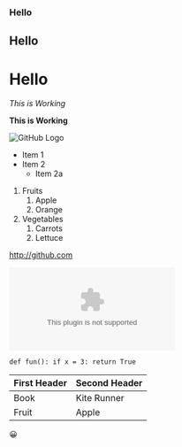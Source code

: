 ### Hello
## Hello
# Hello
*This is Working*

**This is Working**

![GitHub Logo](/images/logo.png)

* Item 1
* Item 2
  * Item 2a
  
1. Fruits
   1. Apple
   2. Orange
2. Vegetables
   1. Carrots
   2. Lettuce
  
http://github.com

![GitHub](/http://github.com)

`def fun():
     if x = 3:
         return True`

First Header | Second Header
------------ | -------------
Book | Kite Runner
Fruit | Apple

:grinning:
